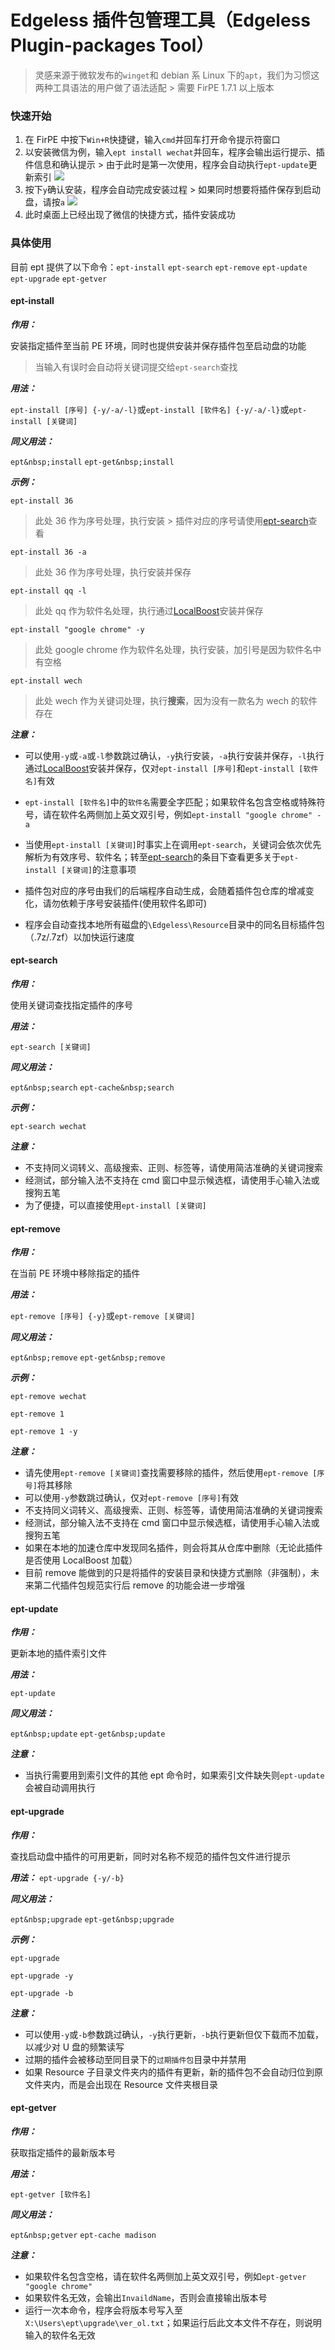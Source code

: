 # Edgeless 插件包管理工具（Edgeless Plugin-packages Tool）

> 灵感来源于微软发布的`winget`和 debian 系 Linux 下的`apt`，我们为习惯这两种工具语法的用户做了语法适配 > 需要 FirPE 1.7.1 以上版本

### 快速开始

1.  在 FirPE 中按下`Win+R`快捷键，输入`cmd`并回车打开命令提示符窗口
2.  以安装微信为例，输入`ept install wechat`并回车，程序会输出运行提示、插件信息和确认提示 > 由于此时是第一次使用，程序会自动执行`ept-update`更新索引
    ![](./img/ept-1.png)
3.  按下`y`确认安装，程序会自动完成安装过程 > 如果同时想要将插件保存到启动盘，请按`a`
    ![](./img/ept-2.png)
4.  此时桌面上已经出现了微信的快捷方式，插件安装成功

### 具体使用

目前 ept 提供了以下命令：`ept-install` `ept-search` `ept-remove` `ept-update` `ept-upgrade` `ept-getver`

#### **ept-install**

_**作用：**_

安装指定插件至当前 PE 环境，同时也提供安装并保存插件包至启动盘的功能

> 当输入有误时会自动将关键词提交给`ept-search`查找

_**用法：**_

`ept-install [序号] {-y/-a/-l}`或`ept-install [软件名] {-y/-a/-l}`或`ept-install [关键词]`

_**同义用法：**_

`ept&nbsp;install` `ept-get&nbsp;install`

_**示例：**_

`ept-install 36`

> 此处 36 作为序号处理，执行安装 > 插件对应的序号请使用[ept-search](#ept-search)查看

`ept-install 36 -a`

> 此处 36 作为序号处理，执行安装并保存

`ept-install qq -l`

> 此处 qq 作为软件名处理，执行通过[LocalBoost](/v2/playground/localboost.html)安装并保存

`ept-install "google chrome" -y`

> 此处 google chrome 作为软件名处理，执行安装，加引号是因为软件名中有空格

`ept-install wech`

> 此处 wech 作为关键词处理，执行**搜索**，因为没有一款名为 wech 的软件存在

_**注意：**_

- 可以使用`-y`或`-a`或`-l`参数跳过确认，`-y`执行安装，`-a`执行安装并保存，`-l`执行通过[LocalBoost](/v2/playground/localboost.html)安装并保存，仅对`ept-install [序号]`和`ept-install [软件名]`有效

- `ept-install [软件名]`中的`软件名`需要全字匹配；如果软件名包含空格或特殊符号，请在软件名两侧加上英文双引号，例如`ept-install "google chrome" -a`

- 当使用`ept-install [关键词]`时事实上在调用`ept-search`，关键词会依次优先解析为有效序号、软件名；转至[ept-search](#ept-search)的条目下查看更多关于`ept-install [关键词]`的注意事项

- 插件包对应的序号由我们的后端程序自动生成，会随着插件包仓库的增减变化，请勿依赖于序号安装插件(使用软件名即可)

- 程序会自动查找本地所有磁盘的`\Edgeless\Resource`目录中的同名目标插件包（.7z/.7zf）以加快运行速度

#### **ept-search**

_**作用：**_

使用关键词查找指定插件的序号

_**用法：**_

`ept-search [关键词]`

_**同义用法：**_

`ept&nbsp;search` `ept-cache&nbsp;search`

_**示例：**_

`ept-search wechat`

_**注意：**_

- 不支持同义词转义、高级搜索、正则、标签等，请使用简洁准确的关键词搜索
- 经测试，部分输入法不支持在 cmd 窗口中显示候选框，请使用手心输入法或搜狗五笔
- 为了便捷，可以直接使用`ept-install [关键词]`

#### **ept-remove**

_**作用：**_

在当前 PE 环境中移除指定的插件

_**用法：**_

`ept-remove [序号] {-y}`或`ept-remove [关键词]`

_**同义用法：**_

`ept&nbsp;remove` `ept-get&nbsp;remove`

_**示例：**_

`ept-remove wechat`

`ept-remove 1`

`ept-remove 1 -y`

_**注意：**_

- 请先使用`ept-remove [关键词]`查找需要移除的插件，然后使用`ept-remove [序号]`将其移除
- 可以使用`-y`参数跳过确认，仅对`ept-remove [序号]`有效
- 不支持同义词转义、高级搜索、正则、标签等，请使用简洁准确的关键词搜索
- 经测试，部分输入法不支持在 cmd 窗口中显示候选框，请使用手心输入法或搜狗五笔
- 如果在本地的加速仓库中发现同名插件，则会将其从仓库中删除（无论此插件是否使用 LocalBoost 加载）
- 目前 remove 能做到的只是将插件的安装目录和快捷方式删除（非强制），未来第二代插件包规范实行后 remove 的功能会进一步增强

#### **ept-update**

_**作用：**_

更新本地的插件索引文件

_**用法：**_

`ept-update`

_**同义用法：**_

`ept&nbsp;update` `ept-get&nbsp;update`

_**注意：**_

- 当执行需要用到索引文件的其他 ept 命令时，如果索引文件缺失则`ept-update`会被自动调用执行

#### **ept-upgrade**

_**作用：**_

查找启动盘中插件的可用更新，同时对名称不规范的插件包文件进行提示

_**用法：**_ `ept-upgrade {-y/-b}`

_**同义用法：**_

`ept&nbsp;upgrade` `ept-get&nbsp;upgrade`

_**示例：**_

`ept-upgrade`

`ept-upgrade -y`

`ept-upgrade -b`

_**注意：**_

- 可以使用`-y`或`-b`参数跳过确认，`-y`执行更新，`-b`执行更新但仅下载而不加载，以减少对 U 盘的频繁读写
- 过期的插件会被移动至同目录下的`过期插件包`目录中并禁用
- 如果 Resource 子目录文件夹内的插件有更新，新的插件包不会自动归位到原文件夹内，而是会出现在 Resource 文件夹根目录

#### **ept-getver**

_**作用：**_

获取指定插件的最新版本号

_**用法：**_

`ept-getver [软件名]`

_**同义用法：**_

`ept&nbsp;getver` `ept-cache madison`

_**注意：**_

- 如果软件名包含空格，请在软件名两侧加上英文双引号，例如`ept-getver "google chrome"`
- 如果软件名无效，会输出`InvaildName`，否则会直接输出版本号
- 运行一次本命令，程序会将版本号写入至`X:\Users\ept\upgrade\ver_ol.txt`；如果运行后此文本文件不存在，则说明输入的软件名无效
